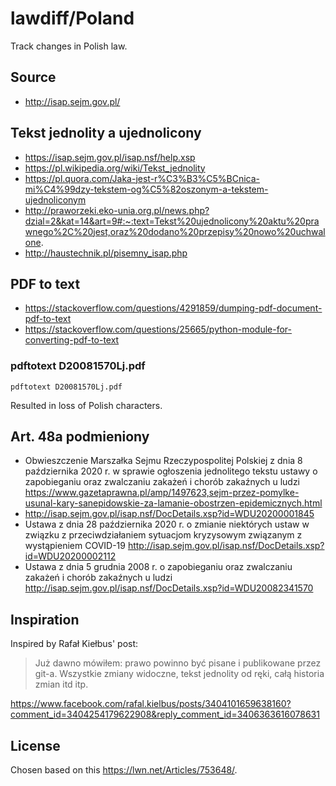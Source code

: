 # lawdiff/Poland

Track changes in Polish law.

## Source

- http://isap.sejm.gov.pl/

## Tekst jednolity a ujednolicony

- https://isap.sejm.gov.pl/isap.nsf/help.xsp
- https://pl.wikipedia.org/wiki/Tekst_jednolity
- https://pl.quora.com/Jaka-jest-r%C3%B3%C5%BCnica-mi%C4%99dzy-tekstem-og%C5%82oszonym-a-tekstem-ujednoliconym
- http://praworzeki.eko-unia.org.pl/news.php?dzial=2&kat=14&art=9#:~:text=Tekst%20ujednolicony%20aktu%20prawnego%2C%20jest,oraz%20dodano%20przepisy%20nowo%20uchwalone.
- http://haustechnik.pl/pisemny_isap.php

## PDF to text

- https://stackoverflow.com/questions/4291859/dumping-pdf-document-pdf-to-text
- https://stackoverflow.com/questions/25665/python-module-for-converting-pdf-to-text

### pdftotext D20081570Lj.pdf

`pdftotext D20081570Lj.pdf`

Resulted in loss of Polish characters.

## Art. 48a podmieniony

- Obwieszczenie Marszałka Sejmu Rzeczypospolitej Polskiej z dnia 8 października 2020 r. w sprawie ogłoszenia jednolitego tekstu ustawy o zapobieganiu oraz zwalczaniu zakażeń i chorób zakaźnych u ludzi https://www.gazetaprawna.pl/amp/1497623,sejm-przez-pomylke-usunal-kary-sanepidowskie-za-lamanie-obostrzen-epidemicznych.html
- http://isap.sejm.gov.pl/isap.nsf/DocDetails.xsp?id=WDU20200001845
- Ustawa z dnia 28 października 2020 r. o zmianie niektórych ustaw w związku z przeciwdziałaniem sytuacjom kryzysowym związanym z wystąpieniem COVID-19 http://isap.sejm.gov.pl/isap.nsf/DocDetails.xsp?id=WDU20200002112
- Ustawa z dnia 5 grudnia 2008 r. o zapobieganiu oraz zwalczaniu zakażeń i chorób zakaźnych u ludzi http://isap.sejm.gov.pl/isap.nsf/DocDetails.xsp?id=WDU20082341570

## Inspiration

Inspired by Rafał Kiełbus' post:

>Już dawno mówiłem: prawo powinno być pisane i publikowane przez git-a.
>Wszystkie zmiany widoczne, tekst jednolity od ręki, całą historia zmian itd itp.

https://www.facebook.com/rafal.kielbus/posts/3404101659638160?comment_id=3404254179622908&reply_comment_id=3406363616078631

## License

Chosen based on this https://lwn.net/Articles/753648/.
